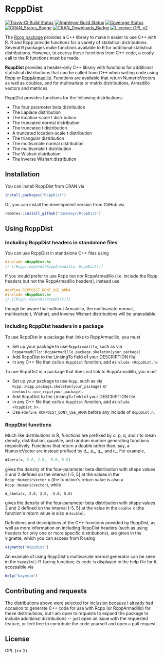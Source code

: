 # RcppDist

[![Travis-CI Build Status](https://travis-ci.org/duckmayr/RcppDist.svg?branch=master)](https://travis-ci.org/duckmayr/RcppDist)
[![AppVeyor Build Status](https://ci.appveyor.com/api/projects/status/github/duckmayr/RcppDist?branch=master&svg=true)](https://ci.appveyor.com/project/duckmayr/RcppDist)
[![Coverage Status](https://codecov.io/github/duckmayr/RcppDist/graph/badge.svg)](https://codecov.io/github/duckmayr/RcppDist)
[![CRAN_Status_Badge](http://www.r-pkg.org/badges/version/RcppDist)](https://cran.r-project.org/package=RcppDist)
[![CRAN_Downloads_Badge](https://cranlogs.r-pkg.org/badges/last-month/RcppDist)](https://cranlogs.r-pkg.org/badges/last-month/RcppDist)
[![License: GPL v2](https://img.shields.io/badge/License-GPL%20v2-blue.svg)](https://www.gnu.org/licenses/old-licenses/gpl-2.0.en.html)

The [Rcpp package](https://github.com/RcppCore/Rcpp) provides a C++ library to make it easier to use C++ with R. R and Rcpp provide functions for a variety of statistical distributions. Several R packages make functions available to R for additional statistical distributions. However, to access these functions from C++ code, a costly call to the R functions must be made.

**RcppDist** provides a header-only C++ library with functions for additional statistical distributions that can be called from C++ when writing code using Rcpp or [RcppArmadillo](https://github.com/RcppCore/RcppArmadillo). Functions are available that return NumericVectors as well as doubles, and for multivariate or matrix distributions, Armadillo vectors and matrices.

RcppDist provides functions for the following distributions:
 - The four parameter beta distribution
 - The Laplace distribution
 - The location-scale t distribution
 - The truncated normal distribution
 - The truncated t distribution
 - A truncated location-scale t distribution
 - The triangular distribution
 - The multivariate normal distribution
 - The multivariate t distribution
 - The Wishart distribution
 - The inverse Wishart distribution
 
## Installation

You can install RcppDist from CRAN via

```r
install.packages("RcppDist")
```

Or, you can install the development version from GitHub via

```r
remotes::install_github("duckmayr/RcppDist")
```

## Using RcppDist

### Including RcppDist headers in standalone files

You can use RcppDist in standalone C++ files using

```cpp
#include <RcppDist.h>
// [[Rcpp::depends(RcppArmadillo, RcppDist)]]
```

If you would prefer to use Rcpp but *not* RcppArmadillo (i.e. include the Rcpp headers but not the RcppArmadillo headers), instead use

```cpp
#define RCPPDIST_DONT_USE_ARMA
#include <RcppDist.h>
// [[Rcpp::depends(RcppDist)]]
```

though be aware that without Armadillo, the multivariate normal, multivariate t, Wishart, and inverse Wishart distributions will be unavailable.

### Including RcppDist headers in a package

To use RcppDist in a package that links to RcppArmadillo, you must

 - Set up your package to use `RcppArmadillo`, such as via `RcppArmadillo::RcppArmadillo.package.skeleton(your_package)`
 - Add RcppDist to the LinkingTo field of your DESCRIPTION file.
 - In any C++ file that calls a `RcppDist` function, add `#include <RcppDist.h>`

To use RcppDist in a package that does not link to RcppArmadillo, you must

 - Set up your package to use `Rcpp`, such as via `Rcpp::Rcpp.package.skeleton(your_package)` or `devtools::use_rcpp(your_package)`.
 - Add RcppDist to the LinkingTo field of your DESCRIPTION file.
 - In any C++ file that calls a `RcppDist` function, add `#include <RcppDist.h>`.
 - Use `#define RCPPDIST_DONT_USE_ARMA` before any include of `RcppDist.h`.

### RcppDist functions

Much like distributions in R, functions are prefixed by d, p, q, and r to mean density, distribution, quantile, and random number generating functions respectively. Functions that return a double rather than, say, a NumericVector are instead prefixed by d_, p_, q_, and r_. For example,

```cpp
d4beta(x, 2.0, 2.0, -5.0, 5.0)
```

gives the density of the four-parameter beta distribution with shape values 2 and 2 defined on the interval [-5, 5] at the values in the `Rcpp::NumericVector` x (the function's return value is also a `Rcpp::NumericVector`), while

```
d_4beta(x, 2.0, 2.0, -5.0, 5.0)
```

gives the density of the four-parameter beta distribution with shape values 2 and 2 defined on the interval [-5, 5] at the value in the `double` x (the function's return value is also a `double`).

Definitions and descriptions of the C++ functions provided by RcppDist, as well as more information on including RcppDist headers (such as using headers for only one or more specific distributions), are given in the vignette, which you can access from R using

```r
vignette("RcppDist")
```

An example of using RcppDist's multivariate normal generator can be seen in the `bayeslm()` R-facing function; its code is displayed in the help file for it, accessible via

```r
help("bayeslm")
```

## Contributing and requests

The distributions above were selected for inclusion because I already had occasion to generate C++ code for use with Rcpp (or RcppArmadillo) for these distributions, but I am open to requests to expand the package to include additional distributions -- just open an issue with the requested feature, or feel free to contribute the code yourself and open a pull request.

## License

GPL (>= 2)


